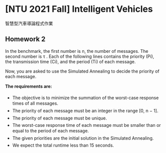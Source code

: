 # [NTU 2021 Fall] Intelligent Vehicles

智慧型汽車導論程式作業

## Homework 2

In the benchmark, the first number is n, the number of messages. The second number is τ . Each of the following lines contains the priority (Pi), the transmission time (Ci), and the period (Ti) of each message. 

Now, you are asked to use the Simulated Annealing to decide the priority of each message.



**The requirements are: ** 

- The objective is to minimize the summation of the worst-case response times of all messages.  
- The priority of each message must be an integer in the range [0, n − 1].  
- The priority of each message must be unique.  
- The worst-case response time of each message must be smaller than or equal to the period of each message.  
- The given priorities are the initial solution in the Simulated Annealing.  
- We expect the total runtime less than 15 seconds.
